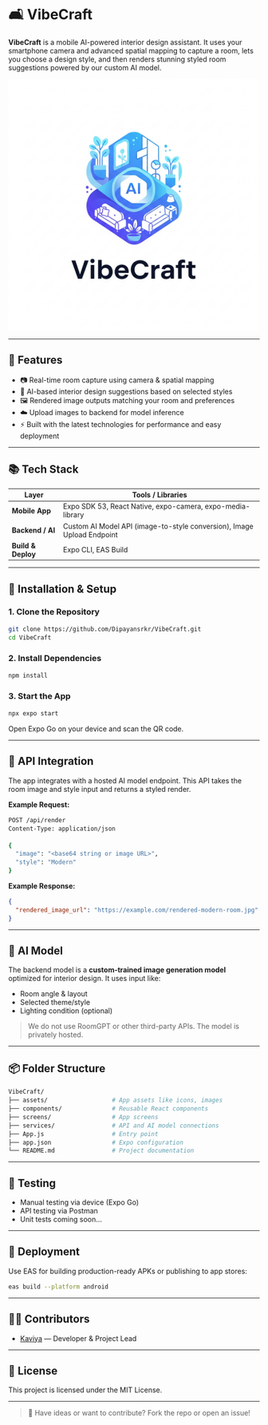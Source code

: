 # 🛋️ VibeCraft

**VibeCraft** is a mobile AI-powered interior design assistant. It uses your smartphone camera and advanced spatial mapping to capture a room, lets you choose a design style, and then renders stunning styled room suggestions powered by our custom AI model.

![VibeCraft Logo](./assets/logo.png)

---

## 📱 Features

- 📷 Real-time room capture using camera & spatial mapping
- 🧠 AI-based interior design suggestions based on selected styles
- 🖼️ Rendered image outputs matching your room and preferences
- ☁️ Upload images to backend for model inference
- ⚡ Built with the latest technologies for performance and easy deployment

---

## 📚 Tech Stack

| Layer                | Tools / Libraries                      |
|---------------------|-----------------------------------------|
| **Mobile App**       | Expo SDK 53, React Native, expo-camera, expo-media-library |
| **Backend / AI**     | Custom AI Model API (image-to-style conversion), Image Upload Endpoint |
| **Build & Deploy**   | Expo CLI, EAS Build                    |

---

## 🔧 Installation & Setup

### 1. Clone the Repository

```bash
git clone https://github.com/Dipayansrkr/VibeCraft.git
cd VibeCraft
```

### 2. Install Dependencies

```bash
npm install
```

### 3. Start the App

```bash
npx expo start
```

Open Expo Go on your device and scan the QR code.

---

## 🔗 API Integration

The app integrates with a hosted AI model endpoint. This API takes the room image and style input and returns a styled render.

**Example Request:**
```bash
POST /api/render
Content-Type: application/json

{
  "image": "<base64 string or image URL>",
  "style": "Modern"
}
```

**Example Response:**
```json
{
  "rendered_image_url": "https://example.com/rendered-modern-room.jpg"
}
```

---

## 🧠 AI Model

The backend model is a **custom-trained image generation model** optimized for interior design. It uses input like:

- Room angle & layout
- Selected theme/style
- Lighting condition (optional)

> We do not use RoomGPT or other third-party APIs. The model is privately hosted.

---

## 📦 Folder Structure

```bash
VibeCraft/
├── assets/                  # App assets like icons, images
├── components/              # Reusable React components
├── screens/                 # App screens
├── services/                # API and AI model connections
├── App.js                   # Entry point
├── app.json                 # Expo configuration
└── README.md                # Project documentation
```

---

## 🧪 Testing

- Manual testing via device (Expo Go)
- API testing via Postman
- Unit tests coming soon...

---

## 📲 Deployment

Use EAS for building production-ready APKs or publishing to app stores:

```bash
eas build --platform android
```

---

## 🧑‍💻 Contributors

- [Kaviya](https://github.com/Kavi2509) — Developer & Project Lead

---

## 📄 License

This project is licensed under the MIT License.

---

> 🚀 Have ideas or want to contribute? Fork the repo or open an issue!
